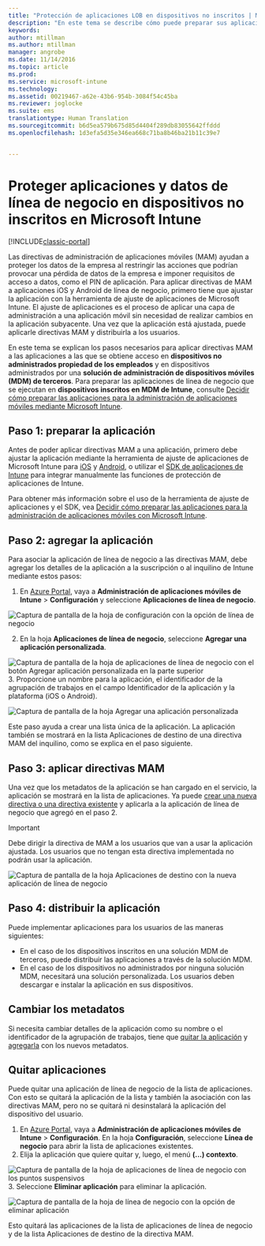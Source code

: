 ```yaml
---
title: "Protección de aplicaciones LOB en dispositivos no inscritos | Microsoft Docs"
description: "En este tema se describe cómo puede preparar sus aplicaciones personalizadas de línea de negocios de manera que sea posible aplicar directivas de administración de aplicaciones móviles que le ayuden a evitar la pérdida de datos."
keywords: 
author: mtillman
ms.author: mtillman
manager: angrobe
ms.date: 11/14/2016
ms.topic: article
ms.prod: 
ms.service: microsoft-intune
ms.technology: 
ms.assetid: 00219467-a62e-43b6-954b-3084f54c45ba
ms.reviewer: joglocke
ms.suite: ems
translationtype: Human Translation
ms.sourcegitcommit: b6d5ea579b675d85d4404f289db83055642ffddd
ms.openlocfilehash: 1d3efa5d35e346ea668c71ba8b46ba21b11c39e7


---
```


# <a name="protect-line-of-business-apps-and-data-on-devices-that-are-not-enrolled-in-microsoft-intune"></a>Proteger aplicaciones y datos de línea de negocio en dispositivos no inscritos en Microsoft Intune

[!INCLUDE[classic-portal](../includes/classic-portal.md)]

Las directivas de administración de aplicaciones móviles (MAM) ayudan a proteger los datos de la empresa al restringir las acciones que podrían provocar una pérdida de datos de la empresa e imponer requisitos de acceso a datos, como el PIN de aplicación. Para aplicar directivas de MAM a aplicaciones iOS y Android de línea de negocio, primero tiene que ajustar la aplicación con la herramienta de ajuste de aplicaciones de Microsoft Intune. El ajuste de aplicaciones es el proceso de aplicar una capa de administración a una aplicación móvil sin necesidad de realizar cambios en la aplicación subyacente. Una vez que la aplicación está ajustada, puede aplicarle directivas MAM y distribuirla a los usuarios.  

En este tema se explican los pasos necesarios para aplicar directivas MAM a las aplicaciones a las que se obtiene acceso en **dispositivos no administrados propiedad de los empleados** y en dispositivos administrados por una **solución de administración de dispositivos móviles (MDM) de terceros**.  Para preparar las aplicaciones de línea de negocio que se ejecutan en **dispositivos inscritos en MDM de Intune**, consulte [Decidir cómo preparar las aplicaciones para la administración de aplicaciones móviles mediante Microsoft Intune](decide-how-to-prepare-apps-for-mobile-application-management-with-microsoft-intune.md).


##  <a name="step-1-prepare-the-app"></a>Paso 1: preparar la aplicación

Antes de poder aplicar directivas MAM a una aplicación, primero debe ajustar la aplicación mediante la herramienta de ajuste de aplicaciones de Microsoft Intune para [iOS](prepare-ios-apps-for-mobile-application-management-with-the-microsoft-intune-app-wrapping-tool.md) y [Android](prepare-android-apps-for-mobile-application-management-with-the-microsoft-intune-app-wrapping-tool.md), o utilizar el [SDK de aplicaciones de Intune](../develop/intune-app-sdk.md) para integrar manualmente las funciones de protección de aplicaciones de Intune.

Para obtener más información sobre el uso de la herramienta de ajuste de aplicaciones y el SDK, vea [Decidir cómo preparar las aplicaciones para la administración de aplicaciones móviles con Microsoft Intune](decide-how-to-prepare-apps-for-mobile-application-management-with-microsoft-intune.md).

## <a name="step-2-add-the-app"></a>Paso 2: agregar la aplicación

Para asociar la aplicación de línea de negocio a las directivas MAM, debe agregar los detalles de la aplicación a la suscripción o al inquilino de Intune mediante estos pasos:

1. En [Azure Portal](https://portal.azure.com/), vaya a **Administración de aplicaciones móviles de Intune** > **Configuración** y seleccione **Aplicaciones de línea de negocio**.

  ![Captura de pantalla de la hoja de configuración con la opción de línea de negocio](../media/mam-azure-portal-lob-on-settings.png)

2. En la hoja **Aplicaciones de línea de negocio**, seleccione **Agregar una aplicación personalizada**.

  ![Captura de pantalla de la hoja de aplicaciones de línea de negocio con el botón Agregar aplicación personalizada en la parte superior](../media/mam-azure-portal-add-lob-app-action.png)
3.  Proporcione un nombre para la aplicación, el identificador de la agrupación de trabajos en el campo Identificador de la aplicación y la plataforma (iOS o Android).

  ![Captura de pantalla de la hoja Agregar una aplicación personalizada](../media/mam-azure-portal-add-app-details.png)

  Este paso ayuda a crear una lista única de la aplicación. La aplicación también se mostrará en la lista Aplicaciones de destino de una directiva MAM del inquilino, como se explica en el paso siguiente.

## <a name="step-3-apply-mam-policies"></a>Paso 3: aplicar directivas MAM
Una vez que los metadatos de la aplicación se han cargado en el servicio, la aplicación se mostrará en la lista de aplicaciones. Ya puede [crear una nueva directiva o una directiva existente](create-and-deploy-mobile-app-management-policies-with-microsoft-intune.md) y aplicarla a la aplicación de línea de negocio que agregó en el paso 2.

>[!IMPORTANT]
>Debe dirigir la directiva de MAM a los usuarios que van a usar la aplicación ajustada.  Los usuarios que no tengan esta directiva implementada no podrán usar la aplicación.


  ![Captura de pantalla de la hoja Aplicaciones de destino con la nueva aplicación de línea de negocio](../media/mam-azure-portal-lob-on-targeted-app-list.png)
## <a name="step-4-distribute-the-app"></a>Paso 4: distribuir la aplicación
Puede implementar aplicaciones para los usuarios de las maneras siguientes:
* En el caso de los dispositivos inscritos en una solución MDM de terceros, puede distribuir las aplicaciones a través de la solución MDM.
* En el caso de los dispositivos no administrados por ninguna solución MDM, necesitará una solución personalizada. Los usuarios deben descargar e instalar la aplicación en sus dispositivos.

## <a name="change-the-metadata"></a>Cambiar los metadatos
Si necesita cambiar detalles de la aplicación como su nombre o el identificador de la agrupación de trabajos, tiene que [quitar la aplicación](#remove-apps) y [agregarla](#step-2-add-the-app) con los nuevos metadatos.

##  <a name="remove-apps"></a>Quitar aplicaciones
Puede quitar una aplicación de línea de negocio de la lista de aplicaciones. Con esto se quitará la aplicación de la lista y también la asociación con las directivas MAM, pero no se quitará ni desinstalará la aplicación del dispositivo del usuario.  

1.  En [Azure Portal](https://portal.azure.com/), vaya a **Administración de aplicaciones móviles de Intune** > **Configuración**. En la hoja **Configuración**, seleccione **Línea de negocio** para abrir la lista de aplicaciones existentes.  
2.  Elija la aplicación que quiere quitar y, luego, el menú **(...) contexto**.

  ![Captura de pantalla de la hoja de aplicaciones de línea de negocio con los puntos suspensivos](../media/mam-azure-portal-lob-context-menu.png)
3.  Seleccione **Eliminar aplicación** para eliminar la aplicación.

  ![Captura de pantalla de la hoja de línea de negocio con la opción de eliminar aplicación](../media/mam-azure-portal-delete-app.png)

  Esto quitará las aplicaciones de la lista de aplicaciones de línea de negocio y de la lista Aplicaciones de destino de la directiva MAM.



<!--HONumber=Dec16_HO2-->


